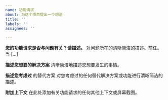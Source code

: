 ```yaml
---
name: 功能请求
about: 为这个项目提出一个想法
title: ''
labels: ''
assignees: ''

---
```


**您的功能请求是否与问题有关？请描述。**
对问题所在的清晰简洁的描述。前任。当 [...]

**描述您想要的解决方案**
清晰简洁地描述您想要发生的事情。

**描述您考虑过**
的替代方案 对您考虑过的任何替代解决方案或功能进行清晰简洁的描述。

**附加上下文**
在此处添加有关功能请求的任何其他上下文或屏幕截图。

